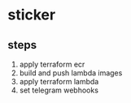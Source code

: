 # sticker

## steps

1. apply terraform ecr
2. build and push lambda images
3. apply terraform lambda
4. set telegram webhooks